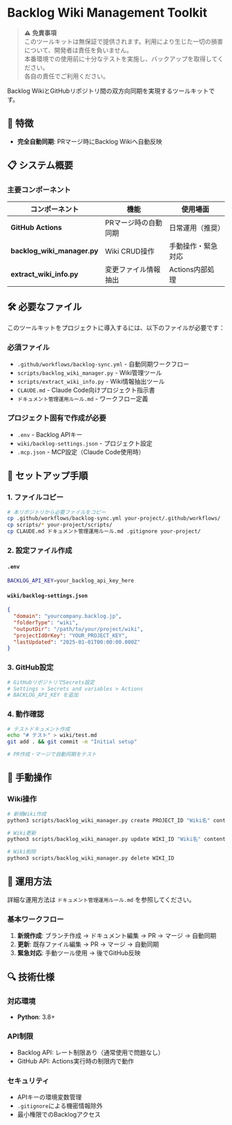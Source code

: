 # Backlog Wiki Management Toolkit

> ⚠️ **免責事項**  
> このツールキットは無保証で提供されます。利用により生じた一切の損害について、開発者は責任を負いません。  
> 本番環境での使用前に十分なテストを実施し、バックアップを取得してください。  
> 各自の責任でご利用ください。

Backlog WikiとGitHubリポジトリ間の双方向同期を実現するツールキットです。

## 🚀 特徴

- **完全自動同期**: PRマージ時にBacklog Wikiへ自動反映

## 📋 システム概要

### 主要コンポーネント

| コンポーネント | 機能 | 使用場面 |
|---------------|------|----------|
| **GitHub Actions** | PRマージ時の自動同期 | 日常運用（推奨） |
| **backlog_wiki_manager.py** | Wiki CRUD操作 | 手動操作・緊急対応 |
| **extract_wiki_info.py** | 変更ファイル情報抽出 | Actions内部処理 |

## 🛠 必要なファイル

このツールキットをプロジェクトに導入するには、以下のファイルが必要です：

### 必須ファイル
- `.github/workflows/backlog-sync.yml` - 自動同期ワークフロー
- `scripts/backlog_wiki_manager.py` - Wiki管理ツール
- `scripts/extract_wiki_info.py` - Wiki情報抽出ツール
- `CLAUDE.md` - Claude Code向けプロジェクト指示書
- `ドキュメント管理運用ルール.md` - ワークフロー定義

### プロジェクト固有で作成が必要
- `.env` - Backlog APIキー
- `wiki/backlog-settings.json` - プロジェクト設定
- `.mcp.json` - MCP設定（Claude Code使用時）

## 🎯 セットアップ手順

### 1. ファイルコピー

```bash
# 本リポジトリから必要ファイルをコピー
cp .github/workflows/backlog-sync.yml your-project/.github/workflows/
cp scripts/* your-project/scripts/
cp CLAUDE.md ドキュメント管理運用ルール.md .gitignore your-project/
```

### 2. 設定ファイル作成

#### `.env`
```bash
BACKLOG_API_KEY=your_backlog_api_key_here
```

#### `wiki/backlog-settings.json`
```json
{
  "domain": "yourcompany.backlog.jp",
  "folderType": "wiki",
  "outputDir": "/path/to/your/project/wiki",
  "projectIdOrKey": "YOUR_PROJECT_KEY",
  "lastUpdated": "2025-01-01T00:00:00.000Z"
}
```

### 3. GitHub設定

```bash
# GitHubリポジトリでSecrets設定
# Settings > Secrets and variables > Actions
# BACKLOG_API_KEY を追加
```

### 4. 動作確認

```bash
# テストドキュメント作成
echo "# テスト" > wiki/test.md
git add . && git commit -m "Initial setup"

# PR作成・マージで自動同期をテスト
```

## 🔧 手動操作

### Wiki操作

```bash
# 新規Wiki作成
python3 scripts/backlog_wiki_manager.py create PROJECT_ID "Wiki名" content.md

# Wiki更新
python3 scripts/backlog_wiki_manager.py update WIKI_ID "Wiki名" content.md

# Wiki削除
python3 scripts/backlog_wiki_manager.py delete WIKI_ID
```

## 📖 運用方法

詳細な運用方法は `ドキュメント管理運用ルール.md` を参照してください。

### 基本ワークフロー

1. **新規作成**: ブランチ作成 → ドキュメント編集 → PR → マージ → 自動同期
2. **更新**: 既存ファイル編集 → PR → マージ → 自動同期
3. **緊急対応**: 手動ツール使用 → 後でGitHub反映

## 🔍 技術仕様

### 対応環境
- **Python**: 3.8+

### API制限
- Backlog API: レート制限あり（通常使用で問題なし）
- GitHub API: Actions実行時の制限内で動作

### セキュリティ
- APIキーの環境変数管理
- `.gitignore`による機密情報除外
- 最小権限でのBacklogアクセス

